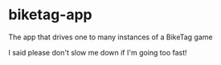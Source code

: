 # biketag-app
The app that drives one to many instances of a BikeTag game

I said please don't slow me down if I'm going too fast!
